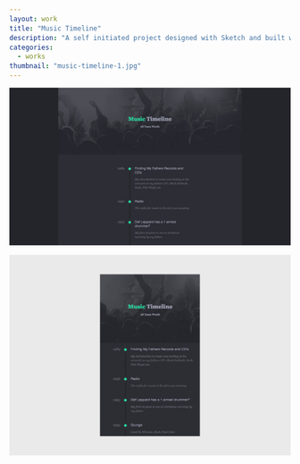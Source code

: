 ```yaml
---
layout: work
title: "Music Timeline"
description: "A self initiated project designed with Sketch and built with AngularJS. The timeline allows the user to input meaningful moments in their life relating to music. The years are organized from oldest to newest and will give the total years worth of the user’s journey through music. The data is called from an external JSON file. "
categories:
  - works
thumbnail: "music-timeline-1.jpg"
---
```


![](/img/music-timeline-1.jpg)

![](/img/music-timeline-2.jpg)
